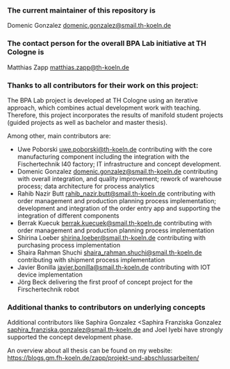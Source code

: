 ### The current maintainer of this repository is

Domenic Gonzalez <domenic.gonzalez@smail.th-koeln.de>

### The contact person for the overall BPA Lab initiative at TH Cologne is

Matthias Zapp <matthias.zapp@th-koeln.de>

### Thanks to all contributors for their work on this project:

The BPA Lab project is developed at TH Cologne using an iterative approach, which combines actual development work with teaching. Therefore, this project incorporates the results of manifold student projects (guided projects as well as bachelor and master thesis).

Among other, main contributors are:
* Uwe Poborski <uwe.poborski@th-koeln.de> contributing with the core manufacturing component including the integration with the Fischertechnik I40 factory; IT infrastructure and concept development.
* Domenic Gonzalez <domenic.gonzalez@smail.th-koeln.de> contributing with overall integration, and quality improvement; rework of warehouse process; data architecture for process analytics   
* Rahib Nazir Butt <rahib_nazir.butt@smail.th-koeln.de> contributing with order management and production planning process implementation; development and integration of the order entry app and supporting the integration of different components
* Berrak Kuecuk <berrak.kuecuek@smail.th-koeln.de> contributing with order management and production planning process implementation
* Shirina Loeber <shirina.loeber@smail.th-koeln.de> contributing with purchasing process implementation
* Shaira Rahman Shuchi <shaira_rahman.shuchi@smail.th-koeln.de> contributing with shipment process implementation
* Javier Bonilla <javier.bonilla@smail.th-koeln.de> contributing with IOT device implementation
* Jörg Beck delivering the first proof of concept project for the Firschertechnik robot

### Additional thanks to contributors on underlying concepts
Additional contributors like Saphira Gonzalez <Saphira Franziska Gonzalez <saphira_franziska.gonzalez@smail.th-koeln.de> and Joel Iyebi have strongly supported the concept development phase. 

An overview about all thesis can be found on my website: https://blogs.gm.fh-koeln.de/zapp/projekt-und-abschlussarbeiten/
